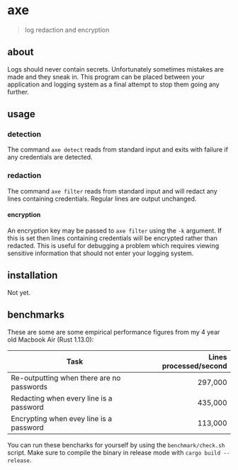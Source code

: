 # axe

> log redaction and encryption

## about

Logs should never contain secrets. Unfortunately sometimes mistakes are made
and they sneak in. This program can be placed between your application and
logging system as a final attempt to stop them going any further.

## usage

### detection

The command `axe detect` reads from standard input and exits with failure if
any credentials are detected.

### redaction

The command `axe filter` reads from standard input and will redact any lines
containing credentials. Regular lines are output unchanged.

#### encryption

An encryption key may be passed to `axe filter` using the `-k` argument. If
this is set then lines containing credentials will be encrypted rather than
redacted. This is useful for debugging a problem which requires viewing
sensitive information that should not enter your logging system.

## installation

Not yet.

## benchmarks

These are some are some empirical performance figures from my 4 year old
Macbook Air (Rust 1.13.0):

| Task                                      | Lines processed/second  |
|-------------------------------------------|------------------------:|
| Re-outputting when there are no passwords | 297,000                 |
| Redacting when every line is a password   | 435,000                 |
| Encrypting when evey line is a password   | 113,000                 |

You can run these bencharks for yourself by using the `benchmark/check.sh`
script. Make sure to compile the binary in release mode with `cargo build
--release`.
